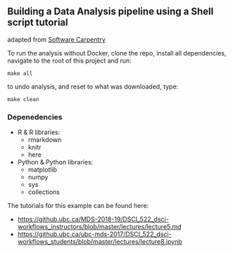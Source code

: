 ## Building a Data Analysis pipeline using a Shell script tutorial
adapted from [Software Carpentry](http://software-carpentry.org/)

To run the analysis without Docker, clone the repo, install all dependencies, navigate to the root of this project and run:
```
make all
```

to undo analysis, and reset to what was downloaded, type:
```
make clean
```

### Depenedencies
- R & R libraries:
    - rmarkdown
    - knitr
    - here
- Python & Python libraries:
    - matplotlib
    - numpy
    - sys
    - collections



The tutorials for this example can be found here:
- https://github.ubc.ca/MDS-2018-19/DSCI_522_dsci-workflows_instructors/blob/master/lectures/lecture5.md
- https://github.ubc.ca/ubc-mds-2017/DSCI_522_dsci-workflows_students/blob/master/lectures/lecture8.ipynb
